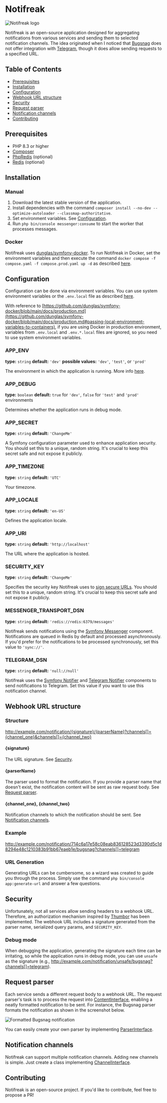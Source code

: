 # Notifreak
![Notifreak logo](https://thumbor.jakimiak.net/0eQBHb2Vs95Qa0iL5j31fT9BIWM=/250x/https://jakimiak.net/images/projects/notifreak/logo.jpg)

Notifreak is an open-source application designed for aggregating notifications from various services and sending them to selected notification channels. The idea originated when I noticed that [Bugsnag](https://www.bugsnag.com) does not offer integration with [Telegram](https://telegram.org), though it does allow sending requests to a specified URL.

## Table of Contents
- [Prerequisites](#prerequisites)
- [Installation](#installation)
- [Configuration](#configuration)
- [Webhook URL structure](#webhook-url-structure)
- [Security](#security)
- [Request parser](#request-parser)
- [Notification channels](#notification-channels)
- [Contributing](#contributing)

## Prerequisites
- PHP 8.3 or higher
- [Composer](https://getcomposer.org)
- [PhpRedis](https://github.com/phpredis/phpredis) (optional)
- [Redis](https://redis.io) (optional)

## Installation
### Manual
1. Download the latest stable version of the application.
2. Install dependencies with the command `composer install --no-dev --optimize-autoloader --classmap-authoritative`.
3. Set environment variables. See [Configuration](#configuration).
4. Run `php bin/console messenger:consume` to start the worker that processes messages.

### Docker
Notifreak uses [dunglas/symfony-docker](https://github.com/dunglas/symfony-docker). To run Notifreak in Docker, set the environment variables and then execute the command `docker compose -f compose.yaml -f compose.prod.yaml up -d` as described [here](https://github.com/dunglas/symfony-docker/blob/main/docs/production.md).

## Configuration
Configuration can be done via environment variables. You can use system environment variables or the `.env.local` file as described [here](https://symfony.com/doc/current/configuration.html#configuring-environment-variables-in-production).

With reference to [https://github.com/dunglas/symfony-docker/blob/main/docs/production.md](https://github.com/dunglas/symfony-docker/blob/main/docs/production.md#passing-local-environment-variables-to-containers), if you are using Docker in production environment, variables from `.env.local` and `.env.*.local` files are ignored, so you need to use system environment variables.

### APP_ENV
**type:** `string` **default:** `'dev'` **possible values:** `'dev'`, `'test'`, or `'prod'`

The environment in which the application is running. More info [here](https://symfony.com/doc/current/configuration.html#selecting-the-active-environment).

### APP_DEBUG
**type:** `boolean` **default:** `true` for `'dev'`, `false` for `'test'` and `'prod'` environments

Determines whether the application runs in debug mode.

### APP_SECRET
**type:** `string` **default:** `'ChangeMe'`

A Symfony configuration parameter used to enhance application security. You should set this to a unique, random string. It's crucial to keep this secret safe and not expose it publicly.

### APP_TIMEZONE
**type:** `string` **default:** `'UTC'`

Your timezone.

### APP_LOCALE
**type:** `string` **default:** `'en-US'`

Defines the application locale.

### APP_URI
**type:** `string` **default:** `'http://localhost'`

The URL where the application is hosted.

### SECURITY_KEY
**type:** `string` **default:** `'ChangeMe'`

Specifies the security key Notifreak uses to [sign secure URLs](#security). You should set this to a unique, random string. It's crucial to keep this secret safe and not expose it publicly.

### MESSENGER_TRANSPORT_DSN
**type:** `string` **default:** `'redis://redis:6379/messages'`

Notifreak sends notifications using the [Symfony Messenger](https://symfony.com/doc/current/messenger.html) component. Notifications are queued in Redis by default and processed asynchronously. If you'd prefer for the notifications to be processed synchronously, set this value to `'sync://'`.

### TELEGRAM_DSN
**type:** `string` **default:** `'null://null'`

Notifreak uses the [Symfony Notifier](https://symfony.com/doc/current/notifier.html) and [Telegram Notifier](https://github.com/symfony/symfony/blob/7.1/src/Symfony/Component/Notifier/Bridge/Telegram/README.md) components to send notifications to Telegram. Set this value if you want to use this notification channel.

## Webhook URL structure

### Structure
http://example.com/notification/{signature}/{parserName}?channels[]={channel_one}&channels[]={channel_two}

#### {signature}
The URL signature. See [Security](#security).

#### {parserName}
The parser used to format the notification. If you provide a parser name that doesn't exist, the notification content will be sent as raw request body. See [Request parser](#request-parser).

#### {channel_one}, {channel_two}
Notification channels to which the notification should be sent. See [Notification channels](#notification-channels).

### Example
http://example.com/notification/714c6a17e58c08eab836128523d3390d5c1d8294e48c1210383b91bb67eaeb1e/bugsnag?channels[]=telegram

### URL Generation
Generating URLs can be cumbersome, so a wizard was created to guide you through the process. Simply use the command `php bin/console app:generate-url` and answer a few questions.

## Security
Unfortunately, not all services allow sending headers to a webhook URL. Therefore, an authorization mechanism inspired by [Thumbor](https://thumbor.readthedocs.io/en/latest/security.html#hmac-method) has been implemented. The webhook URL includes a signature generated from the parser name, serialized query params, and `SECURITY_KEY`.

### Debug mode
When debugging the application, generating the signature each time can be irritating, so while the application runs in debug mode, you can use `unsafe` as the signature (e.g., http://example.com/notification/unsafe/bugsnag?channels[]=telegram).

## Request parser
Each service sends a different request body to a webhook URL. The request parser's task is to process the request into [ContentInterface](src/Parser/ContentInterface.php), enabling a neatly formatted notification to be sent. For instance, the Bugsnag parser formats the notification as shown in the screenshot below.

![Formatted Bugsnag notification](https://thumbor.jakimiak.net/zxlX6yymasfEBqR_1o_SHbJZg4k=/https://jakimiak.net/images/projects/notifreak/bugsnag-notification.jpg)

You can easily create your own parser by implementing [ParserInterface](src/Parser/ParserInterface.php).

## Notification channels
Notifreak can support multiple notification channels. Adding new channels is simple. Just create a class implementing [ChannelInterface](src/Message/Channel/ChannelInterface.php).

## Contributing
Notifreak is an open-source project. If you'd like to contribute, feel free to propose a PR!
